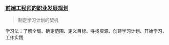 ### [前端工程师的职业发展规划](https://github.com/f2e-journey/f2e-journey/blob/master/career-planning.md)
  > 制定学习计划的契机

学习法：了解全局、确定范围、定义目标、寻找资源、创建学习计划、开始学习、工作实践

